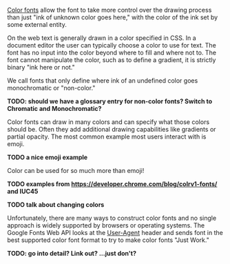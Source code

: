 [Color fonts](/glossary/color_fonts) allow the font to take more control over the drawing process than just "ink of unknown color goes here,"
with the color of the ink set by some external entity.

On the web text is generally drawn in a color specified in CSS. In a document editor the user can typically choose a color
to use for text. The font has no input into the color beyond where to fill and where not to. The font cannot manipulate the color,
such as to define a gradient, it is strictly binary "ink here or not."

We call fonts that only define where ink of an undefined color goes monochromatic or "non-color."

**TODO: should we have a glossary entry for non-color fonts? Switch to Chromatic and Monochromatic?**

Color fonts can draw in many colors and can specify what those colors should be. Often they add additional drawing capabilities like
gradients or partial opacity. The most common example most users interact with is emoji.

**TODO a nice emoji example**

Color can be used for so much more than emoji!

**TODO examples from https://developer.chrome.com/blog/colrv1-fonts/ and IUC45**

**TODO talk about changing colors**

Unfortunately, there are many ways to construct color fonts and no single approach is widely supported by browsers or
operating systems. The Google Fonts Web API looks at the [User-Agent](https://caniuse.com/mdn-http_headers_user-agent)
header and sends font in the best supported color font format to try to make color fonts "Just Work."

**TODO: go into detail? Link out? ...just don't?**